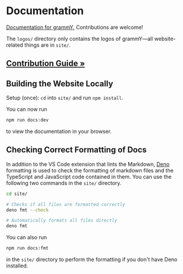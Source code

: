 # Documentation

[Documentation for grammY.](https://grammy.dev)
Contributions are welcome!

The `logos/` directory only contains the logos of grammY—all website-related things are in `site/`.

## [Contribution Guide »](./CONTRIBUTING.md)

## Building the Website Locally

Setup (once): `cd` into `site/` and run `npm install`.

You can now run

```sh
npm run docs:dev
```

to view the documentation in your browser.

## Checking Correct Formatting of Docs

In addition to the VS Code extension that lints the Markdown, [Deno](https://deno.com/) formatting is used to check the formatting of markdown files and the TypeScript and JavaScript code contained in them.
You can use the following two commands in the `site/` directory.

```sh
cd site/

# Checks if all files are formatted correctly
deno fmt --check

# Automatically formats all files directly
deno fmt
```

You can also run

```sh
npm run docs:fmt
```

in the `site/` directory to perform the formatting if you don't have Deno installed.
